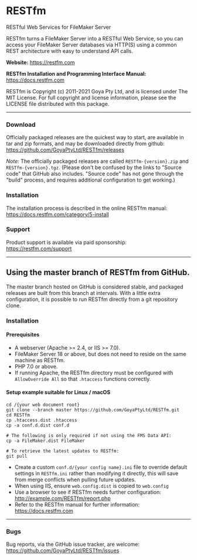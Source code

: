 # RESTfm
RESTful Web Services for FileMaker Server

RESTfm turns a FileMaker Server into a RESTful Web Service, so you can
access your FileMaker Server databases via HTTP(S) using a common REST
architecture with easy to understand API calls.

**Website:**
https://restfm.com

**RESTfm Installation and Programming Interface Manual:**
https://docs.restfm.com

RESTfm is Copyright (c) 2011-2021 Goya Pty Ltd, and is licensed under The
MIT License. For full copyright and license information, please see the LICENSE
file distributed with this package.

-----------------------------------

### Download
Officially packaged releases are the quickest way to start, are available in tar and zip formats, and may be downloaded directly from github:
https://github.com/GoyaPtyLtd/RESTfm/releases

*Note:* The officially packaged releases are called `RESTfm-{version}.zip` and `RESTfm-{version}.tgz`.
(Please don't be confused by the links to "Source code" that GitHub also includes. "Source code" has not gone through the "build" process, and requires additional configuration to get working.)

### Installation
The installation process is described in the online RESTfm manual:
https://docs.restfm.com/category/5-install

### Support
Product support is available via paid sponsorship:
https://restfm.com/support

----------------------------------------

## Using the master branch of RESTfm from GitHub.
The master branch hosted on GitHub is considered stable, and packaged releases are built from this branch at intervals.
With a little extra configuration, it is possible to run RESTfm directly from a git repository clone.

### Installation
#### Prerequisites
  * A webserver (Apache >= 2.4, or IIS >= 7.0).
  * FileMaker Server 18 or above, but does not need to reside on the same machine as RESTfm.
  * PHP 7.0 or above.
  * If running Apache, the RESTfm directory must be configured with `AllowOverride All` so that `.htaccess` functions correctly.

#### Setup example suitable for Linux / macOS
```
cd /{your web document root}
git clone --branch master https://github.com/GoyaPtyLtd/RESTfm.git
cd RESTfm
cp .htaccess.dist .htaccess
cp -a conf.d.dist conf.d

# The following is only required if not using the FMS Data API:
cp -a FileMaker.dist FileMaker

# To retrieve the latest updates to RESTfm:
git pull
```
  * Create a custom `conf.d/{your config name}.ini` file to override default settings in `RESTfm.ini` rather than modifying it directly, this will save from merge conflicts when pulling future updates.
  * When using IIS, ensure `web.config.dist` is copied to `web.config`
  * Use a browser to see if RESTfm needs further configuration: http://example.com/RESTfm/report.php
  * Refer to the RESTfm manual for further information: https://docs.restfm.com

----------------------------------------

### Bugs
Bug reports, via the GitHub issue tracker, are welcome:
https://github.com/GoyaPtyLtd/RESTfm/issues
